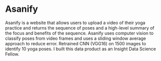 # Asanify

Asanify is a website that allows users to upload a video of their yoga practice and returns the sequence of poses and a high-level summary of the focus and benefits of the sequence.  Asanify uses computer vision to classify poses from video frames and uses a sliding window average approach to reduce error. Retrained CNN (VGG16) on 1500 images to identify 10 yoga poses. I built this data product as an Insight Data Science Fellow.
